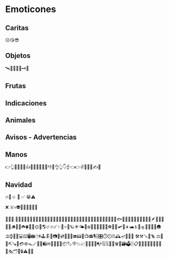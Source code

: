 # Emoticones

## Caritas
☹️😘😎

## Objetos

🛰️🚀🧱🧲🔑🗝️🔨

## Frutas

## Indicaciones


## Animales

## Avisos - Advertencias


## Manos

👉👆👏👏👐🤲👍🤝🤟🤜🤛✊👊👎🤘👌👆👇☝️👈👉✌️🤞🤏👋✍️🙏

## Navidad


🔥🩵☺️
🎂
✅
😁⚠️

❌
☠️💀👽👾🤖🫰🫸🫷🤌

🫳🫴🫷
🦷👀👣👤👥👩‍🦱👨🤶🧑‍🎄🎅🧶🧵🥼🧥👖👠👒🧢🎩🐶🐱🐭🐹🐰🦊🐻🐼🐻‍❄️🐨🐯🐔🦈🐟🐬🐳🐋🪼🦐🐊🦭🐠🐓🪽🪶🐁🐀🦜🦢🌴🪵🌱🌿☘️🍀🌻🌝🌞🌙🌎☄️🔥☄️✨🌟⭐💫🪐☀️🌤️🌈❄️🍏🍎🌽🦴🌯🏀⚽🚗🚕🛩️🛬✈️🛥️⚓🚀🛸🚁🛶⛵⛺🛖⛱️⌚📱📲💻⌨️🖥️🖨️🖱️🖲️🕹️🗜️📸📷📀💿💾💽📞☎️📟📠📺📻🎙️🎚️🎛️⏱️⏲️⏰🕰️🪔💸📡🔋
🛠️⚒️🪛🧰🪜
⚖️💎🪪⛏️🪚🔩💳⚙️🪤🪄🎁🛒🛍️✉📩📨📧💌📦🏷️🪧📉📈📜📃📯📮📭🗒️🗓️📆📅🗑️📇🗃️🗳️🗄️📋📁📙📘📗📕📒📔📓📰🗞️🗂️📂🔒⚠️🚸❎